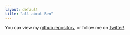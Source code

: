 ```yaml
---
layout: default
title: "all about Ben"
---
```


You can view my [github repository](http://github.com/guyjin), or follow me on [Twitter!](http://twitter.com/bigether).